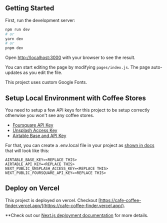 ## Getting Started

First, run the development server:

```bash
npm run dev
# or
yarn dev
# or
pnpm dev
```

Open [http://localhost:3000](http://localhost:3000) with your browser to see the result.

You can start editing the page by modifying `pages/index.js`. The page auto-updates as you edit the file.

This project uses custom Google Fonts.

## Setup Local Environment with Coffee Stores

You need to setup a few API keys for this project to be setup correctly otherwise you won't see any coffee stores.

- [Foursquare API Key](https://developer.foursquare.com/docs/migrate-to-newest-places-api-version#generating-api-keys)
- [Unsplash Access Key](https://unsplash.com/documentation)
- [Airtable Base and API Key](https://www.airtable.com/api)

For that, you can create a .env.local file in your project as [shown in docs](https://nextjs.org/docs/basic-features/environment-variables#loading-environment-variables) that will look like this:

```
AIRTABLE_BASE_KEY=<REPLACE THIS>
AIRTABLE_API_KEY=<REPLACE THIS>
NEXT_PUBLIC_UNSPLASH_ACCESS_KEY=<REPLACE THIS>
NEXT_PUBLIC_FOURSQUARE_API_KEY=<REPLACE THIS>
```

## Deploy on Vercel

This project is deployed on vercel. Checkout [https://cafe-coffee-finder.vercel.app/](https://cafe-coffee-finder.vercel.app/).

\*\*Check out our [Next.js deployment documentation](https://nextjs.org/docs/deployment) for more details.
